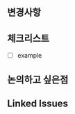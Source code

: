 ## 변경사항

<!-- ex) Navigation Bar 를 구현한다.-->
<!-- 필요시 사진 첨부 -->

## 체크리스트

-   [ ] example

## 논의하고 싶은점

## Linked Issues

<!-- closes (# 이슈번호) -->
